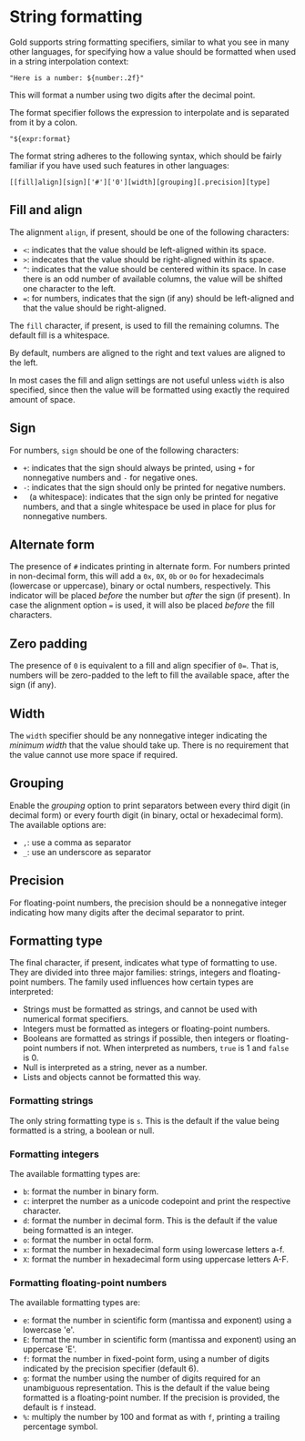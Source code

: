 # String formatting

Gold supports string formatting specifiers, similar to what you see in many
other languages, for specifying how a value should be formatted when used in a
string interpolation context:

```
"Here is a number: ${number:.2f}"
```

This will format a number using two digits after the decimal point.

The format specifier follows the expression to interpolate and is separated from
it by a colon.

```
"${expr:format}
```

The format string adheres to the following syntax, which should be fairly
familiar if you have used such features in other languages:

```
[[fill]align][sign]['#']['0'][width][grouping][.precision][type]
```


## Fill and align

The alignment `align`, if present, should be one of the following characters:

- `<`: indicates that the value should be left-aligned within its space.
- `>`: indecates that the value should be right-aligned within its space.
- `^`: indicates that the value should be centered within its space. In case
  there is an odd number of available columns, the value will be shifted one
  character to the left.
- `=`: for numbers, indicates that the sign (if any) should be left-aligned and
  that the value should be right-aligned.

The `fill` character, if present, is used to fill the remaining columns. The
default fill is a whitespace.

By default, numbers are aligned to the right and text values are aligned to the
left.

In most cases the fill and align settings are not useful unless `width` is also
specified, since then the value will be formatted using exactly the required
amount of space.


## Sign

For numbers, `sign` should be one of the following characters:

- `+`: indicates that the sign should always be printed, using `+` for
  nonnegative numbers and `-` for negative ones.
- `-`: indicates that the sign should only be printed for negative numbers.
- ` ` (a whitespace): indicates that the sign only be printed for negative
  numbers, and that a single whitespace be used in place for plus for
  nonnegative numbers.


## Alternate form

The presence of `#` indicates printing in alternate form. For numbers printed in
non-decimal form, this will add a `0x`, `0X`, `0b` or `0o` for hexadecimals
(lowercase or uppercase), binary or octal numbers, respectively. This indicator
will be placed *before* the number but *after* the sign (if present). In case
the alignment option `=` is used, it will also be placed *before* the fill
characters.


## Zero padding

The presence of `0` is equivalent to a fill and align specifier of `0=`. That
is, numbers will be zero-padded to the left to fill the available space, after
the sign (if any).


## Width

The `width` specifier should be any nonnegative integer indicating the *minimum
width* that the value should take up. There is no requirement that the value
cannot use more space if required.


## Grouping

Enable the *grouping* option to print separators between every third digit (in
decimal form) or every fourth digit (in binary, octal or hexadecimal form). The
available options are:

- `,`: use a comma as separator
- `_`: use an underscore as separator


## Precision

For floating-point numbers, the precision should be a nonnegative integer
indicating how many digits after the decimal separator to print.


## Formatting type

The final character, if present, indicates what type of formatting to use. They
are divided into three major families: strings, integers and floating-point
numbers. The family used influences how certain types are interpreted:

- Strings must be formatted as strings, and cannot be used with numerical format
  specifiers.
- Integers must be formatted as integers or floating-point numbers.
- Booleans are formatted as strings if possible, then integers or floating-point
  numbers if not. When interpreted as numbers, `true` is 1 and `false` is 0.
- Null is interpreted as a string, never as a number.
- Lists and objects cannot be formatted this way.


### Formatting strings

The only string formatting type is `s`. This is the default if the value being
formatted is a string, a boolean or null.


### Formatting integers

The available formatting types are:

- `b`: format the number in binary form.
- `c`: interpret the number as a unicode codepoint and print the respective
  character.
- `d`: format the number in decimal form. This is the default if the value being
  formatted is an integer.
- `o`: format the number in octal form.
- `x`: format the number in hexadecimal form using lowercase letters a-f.
- `X`: format the number in hexadecimal form using uppercase letters A-F.


### Formatting floating-point numbers

The available formatting types are:

- `e`: format the number in scientific form (mantissa and exponent) using a
  lowercase 'e'.
- `E`: format the number in scientific form (mantissa and exponent) using an
  uppercase 'E'.
- `f`: format the number in fixed-point form, using a number of digits indicated
  by the precision specifier (default 6).
- `g`: format the number using the number of digits required for an unambiguous
  representation. This is the default if the value being formatted is a
  floating-point number. If the precision is provided, the default is `f`
  instead.
- `%`: multiply the number by 100 and format as with `f`, printing a trailing
  percentage symbol.
